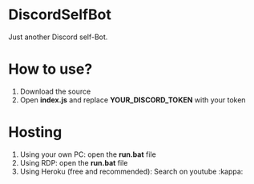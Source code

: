 # DiscordSelfBot
Just another Discord self-Bot.

# How to use?
1. Download the source
2. Open **index.js** and replace **YOUR_DISCORD_TOKEN** with your token

# Hosting
1. Using your own PC: open the **run.bat** file
2. Using RDP: open the **run.bat** file
3. Using Heroku (free and recommended): Search on youtube :kappa:
